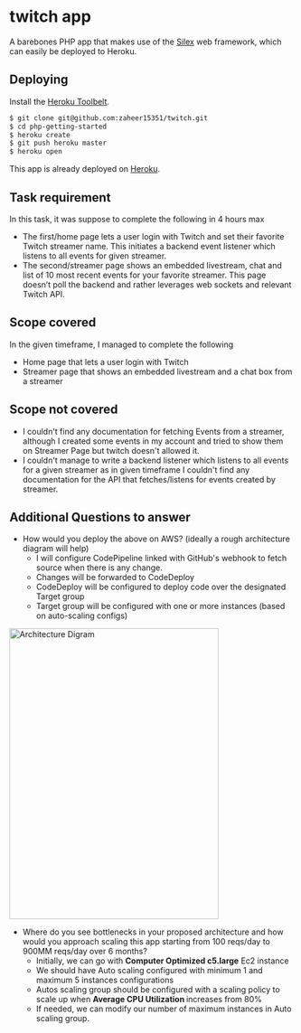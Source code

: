 # twitch app

A barebones PHP app that makes use of the [Silex](http://silex.sensiolabs.org/) web framework, which can easily be deployed to Heroku.


## Deploying

Install the [Heroku Toolbelt](https://toolbelt.heroku.com/).

```sh
$ git clone git@github.com:zaheer15351/twitch.git
$ cd php-getting-started
$ heroku create
$ git push heroku master
$ heroku open
```

This app is already deployed on [Heroku](https://secure-springs-34454.herokuapp.com/).

## Task requirement

In this task, it was suppose to complete the following in 4 hours max

- The first/home page lets a user login with Twitch and set their favorite Twitch streamer name. This initiates a backend event listener which listens to all events for given streamer.
- The second/streamer page shows an embedded livestream, chat and list of 10 most recent events for your favorite streamer. This page doesn’t poll the backend and rather leverages web sockets and relevant Twitch API.

## Scope covered

In the given timeframe, I managed to complete the following

- Home page that lets a user login with Twitch
- Streamer page that shows an embedded livestream and a chat box from a streamer

## Scope not covered

- I couldn't find any documentation for fetching Events from a streamer, although I created some events in my account and tried to show them on Streamer Page but twitch doesn't allowed it. 
- I couldn't manage to write a backend listener which listens to all events for a given streamer as in given timeframe I couldn't find any documentation for the API that fetches/listens for events created by streamer.

## Additional Questions to answer

- How would you deploy the above on AWS? (ideally a rough architecture diagram will help)
    - I will configure CodePipeline linked with GitHub's webhook to fetch source when there is any change.
    - Changes will be forwarded to CodeDeploy
    - CodeDeploy will be configured to deploy code over the designated Target group
    - Target group will be configured with one or more instances (based on auto-scaling configs)

<img src="https://i.imgur.com/uRVBwam.png" width="370" height="515" alt="Architecture Digram" />

- Where do you see bottlenecks in your proposed architecture and how would you approach scaling this app starting from 100 reqs/day to 900MM reqs/day over 6 months?
    - Initially, we can go with <b>Computer Optimized c5.large</b> Ec2 instance
    - We should have Auto scaling configured with minimum 1 and maximum 5 instances configurations
    - Autos scaling group should be configured with a scaling policy to scale up when <b>Average CPU Utilization </b> increases from 80%
    - If needed, we can modify our number of maximum instances in Auto scaling group.   
